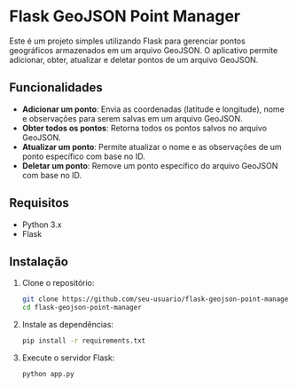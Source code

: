 # Flask GeoJSON Point Manager

Este é um projeto simples utilizando Flask para gerenciar pontos geográficos armazenados em um arquivo GeoJSON. O aplicativo permite adicionar, obter, atualizar e deletar pontos de um arquivo GeoJSON.

## Funcionalidades

- **Adicionar um ponto**: Envia as coordenadas (latitude e longitude), nome e observações para serem salvas em um arquivo GeoJSON.
- **Obter todos os pontos**: Retorna todos os pontos salvos no arquivo GeoJSON.
- **Atualizar um ponto**: Permite atualizar o nome e as observações de um ponto específico com base no ID.
- **Deletar um ponto**: Remove um ponto específico do arquivo GeoJSON com base no ID.

## Requisitos

- Python 3.x
- Flask

## Instalação

1. Clone o repositório:
   ```bash
   git clone https://github.com/seu-usuario/flask-geojson-point-manager.git
   cd flask-geojson-point-manager
   
2. Instale as dependências:
   ```bash
   pip install -r requirements.txt

4. Execute o servidor Flask:
   ```bash
   python app.py
